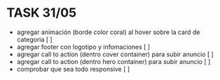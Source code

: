 # TASK 31/05

* agregar animación (borde color coral) al hover sobre la card de categoria [ ]
* agregar footer con logotipo y infomaciones [ ]
* agregar call to action (dentro cover container) para subir anuncio [ ]
* agregar call to action (dentro hero container) para subir anuncio [ ]
* comprobar que sea todo responsive [ ]

